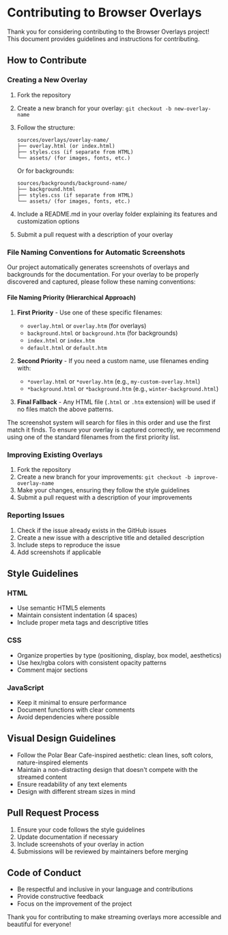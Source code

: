 # Contributing to Browser Overlays

Thank you for considering contributing to the Browser Overlays project! This document provides guidelines and instructions for contributing.

## How to Contribute

### Creating a New Overlay

1. Fork the repository
2. Create a new branch for your overlay: `git checkout -b new-overlay-name`
3. Follow the structure:
   ```
   sources/overlays/overlay-name/
   ├── overlay.html (or index.html)
   ├── styles.css (if separate from HTML)
   └── assets/ (for images, fonts, etc.)
   ```
   
   Or for backgrounds:
   ```
   sources/backgrounds/background-name/
   ├── background.html
   ├── styles.css (if separate from HTML)
   └── assets/ (for images, fonts, etc.)
   ```
4. Include a README.md in your overlay folder explaining its features and customization options
5. Submit a pull request with a description of your overlay

### File Naming Conventions for Automatic Screenshots

Our project automatically generates screenshots of overlays and backgrounds for the documentation. For your overlay to be properly discovered and captured, please follow these naming conventions:

#### File Naming Priority (Hierarchical Approach)

1. **First Priority** - Use one of these specific filenames:
   - `overlay.html` or `overlay.htm` (for overlays)
   - `background.html` or `background.htm` (for backgrounds)
   - `index.html` or `index.htm`
   - `default.html` or `default.htm`

2. **Second Priority** - If you need a custom name, use filenames ending with:
   - `*overlay.html` or `*overlay.htm` (e.g., `my-custom-overlay.html`)
   - `*background.html` or `*background.htm` (e.g., `winter-background.html`)

3. **Final Fallback** - Any HTML file (`.html` or `.htm` extension) will be used if no files match the above patterns.

The screenshot system will search for files in this order and use the first match it finds. To ensure your overlay is captured correctly, we recommend using one of the standard filenames from the first priority list.

### Improving Existing Overlays

1. Fork the repository
2. Create a new branch for your improvements: `git checkout -b improve-overlay-name`
3. Make your changes, ensuring they follow the style guidelines
4. Submit a pull request with a description of your improvements

### Reporting Issues

1. Check if the issue already exists in the GitHub issues
2. Create a new issue with a descriptive title and detailed description
3. Include steps to reproduce the issue
4. Add screenshots if applicable

## Style Guidelines

### HTML

- Use semantic HTML5 elements
- Maintain consistent indentation (4 spaces)
- Include proper meta tags and descriptive titles

### CSS

- Organize properties by type (positioning, display, box model, aesthetics)
- Use hex/rgba colors with consistent opacity patterns
- Comment major sections

### JavaScript

- Keep it minimal to ensure performance
- Document functions with clear comments
- Avoid dependencies where possible

## Visual Design Guidelines

- Follow the Polar Bear Cafe-inspired aesthetic: clean lines, soft colors, nature-inspired elements
- Maintain a non-distracting design that doesn't compete with the streamed content
- Ensure readability of any text elements
- Design with different stream sizes in mind

## Pull Request Process

1. Ensure your code follows the style guidelines
2. Update documentation if necessary
3. Include screenshots of your overlay in action
4. Submissions will be reviewed by maintainers before merging

## Code of Conduct

- Be respectful and inclusive in your language and contributions
- Provide constructive feedback
- Focus on the improvement of the project

Thank you for contributing to make streaming overlays more accessible and beautiful for everyone!